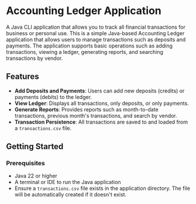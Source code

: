 # Accounting Ledger Application
A Java CLI application that allows you to track all financial transactions for business or personal use.
This is a simple Java-based Accounting Ledger application that allows users to manage transactions such as deposits and payments. The application supports basic operations such as adding transactions, viewing a ledger, generating reports, and searching transactions by vendor.

## Features

- **Add Deposits and Payments**: Users can add new deposits (credits) or payments (debits) to the ledger.
- **View Ledger**: Displays all transactions, only deposits, or only payments.
- **Generate Reports**: Provides reports such as month-to-date transactions, previous month's transactions, and search by vendor.
- **Transaction Persistence**: All transactions are saved to and loaded from a `transactions.csv` file.

## Getting Started

### Prerequisites

- Java 22 or higher
- A terminal or IDE to run the Java application
- Ensure a `transactions.csv` file exists in the application directory. The file will be automatically created if it doesn't exist.

